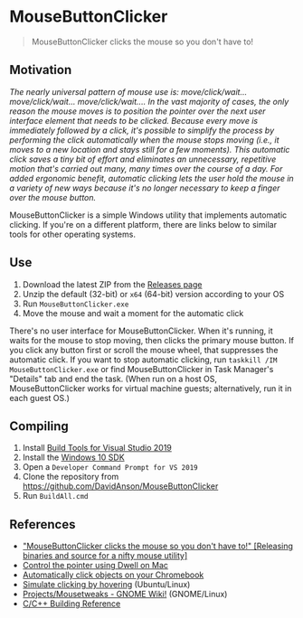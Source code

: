 # MouseButtonClicker

> MouseButtonClicker clicks the mouse so you don't have to!

## Motivation

_The nearly universal pattern of mouse use is: move/click/wait... move/click/wait... move/click/wait...._
_In the vast majority of cases, the only reason the mouse moves is to position the pointer over the next user interface element that needs to be clicked._
_Because every move is immediately followed by a click, it's possible to simplify the process by performing the click automatically when the mouse stops moving (i.e., it moves to a new location and stays still for a few moments)._
_This automatic click saves a tiny bit of effort and eliminates an unnecessary, repetitive motion that's carried out many, many times over the course of a day._
_For added ergonomic benefit, automatic clicking lets the user hold the mouse in a variety of new ways because it's no longer necessary to keep a finger over the mouse button._

MouseButtonClicker is a simple Windows utility that implements automatic clicking.
If you're on a different platform, there are links below to similar tools for other operating systems.

## Use

1. Download the latest ZIP from the [Releases page](https://github.com/DavidAnson/MouseButtonClicker/releases)
2. Unzip the default (32-bit) or `x64` (64-bit) version according to your OS
3. Run `MouseButtonClicker.exe`
4. Move the mouse and wait a moment for the automatic click

There's no user interface for MouseButtonClicker.
When it's running, it waits for the mouse to stop moving, then clicks the primary mouse button.
If you click any button first or scroll the mouse wheel, that suppresses the automatic click.
If you want to stop automatic clicking, run `taskkill /IM MouseButtonClicker.exe` or find MouseButtonClicker in Task Manager's "Details" tab and end the task.
(When run on a host OS, MouseButtonClicker works for virtual machine guests; alternatively, run it in each guest OS.)

## Compiling

1. Install [Build Tools for Visual Studio 2019](https://visualstudio.microsoft.com/downloads/#build-tools-for-visual-studio-2019)
2. Install the [Windows 10 SDK](https://developer.microsoft.com/en-us/windows/downloads/windows-10-sdk/)
3. Open a `Developer Command Prompt for VS 2019`
4. Clone the repository from <https://github.com/DavidAnson/MouseButtonClicker>
5. Run `BuildAll.cmd`

## References

- ["MouseButtonClicker clicks the mouse so you don't have to!" [Releasing binaries and source for a nifty mouse utility]](https://dlaa.me/blog/post/8964592)
- [Control the pointer using Dwell on Mac](https://support.apple.com/guide/mac-help/control-the-pointer-using-dwell-mchl437b47b0/mac)
- [Automatically click objects on your Chromebook](https://support.google.com/chromebook/answer/9441453?hl=en)
- [Simulate clicking by hovering](https://help.ubuntu.com/stable/ubuntu-help/a11y-dwellclick.html.en) (Ubuntu/Linux)
- [Projects/Mousetweaks - GNOME Wiki!](https://wiki.gnome.org/Projects/Mousetweaks) (GNOME/Linux)
- [C/C++ Building Reference](https://docs.microsoft.com/en-us/cpp/build/reference/c-cpp-building-reference?view=vs-2019)
